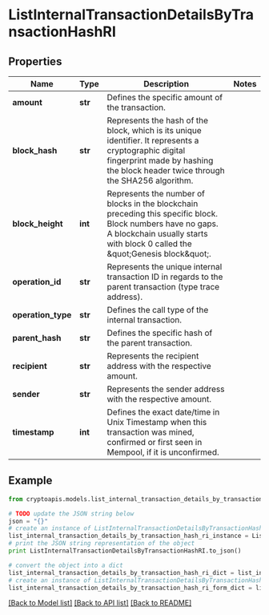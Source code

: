 # ListInternalTransactionDetailsByTransactionHashRI


## Properties
Name | Type | Description | Notes
------------ | ------------- | ------------- | -------------
**amount** | **str** | Defines the specific amount of the transaction. | 
**block_hash** | **str** | Represents the hash of the block, which is its unique identifier. It represents a cryptographic digital fingerprint made by hashing the block header twice through the SHA256 algorithm. | 
**block_height** | **int** | Represents the number of blocks in the blockchain preceding this specific block. Block numbers have no gaps. A blockchain usually starts with block 0 called the \&quot;Genesis block\&quot;. | 
**operation_id** | **str** | Represents the unique internal transaction ID in regards to the parent transaction (type trace address). | 
**operation_type** | **str** | Defines the call type of the internal transaction. | 
**parent_hash** | **str** | Defines the specific hash of the parent transaction. | 
**recipient** | **str** | Represents the recipient address with the respective amount. | 
**sender** | **str** | Represents the sender address with the respective amount. | 
**timestamp** | **int** | Defines the exact date/time in Unix Timestamp when this transaction was mined, confirmed or first seen in Mempool, if it is unconfirmed. | 

## Example

```python
from cryptoapis.models.list_internal_transaction_details_by_transaction_hash_ri import ListInternalTransactionDetailsByTransactionHashRI

# TODO update the JSON string below
json = "{}"
# create an instance of ListInternalTransactionDetailsByTransactionHashRI from a JSON string
list_internal_transaction_details_by_transaction_hash_ri_instance = ListInternalTransactionDetailsByTransactionHashRI.from_json(json)
# print the JSON string representation of the object
print ListInternalTransactionDetailsByTransactionHashRI.to_json()

# convert the object into a dict
list_internal_transaction_details_by_transaction_hash_ri_dict = list_internal_transaction_details_by_transaction_hash_ri_instance.to_dict()
# create an instance of ListInternalTransactionDetailsByTransactionHashRI from a dict
list_internal_transaction_details_by_transaction_hash_ri_form_dict = list_internal_transaction_details_by_transaction_hash_ri.from_dict(list_internal_transaction_details_by_transaction_hash_ri_dict)
```
[[Back to Model list]](../README.md#documentation-for-models) [[Back to API list]](../README.md#documentation-for-api-endpoints) [[Back to README]](../README.md)


